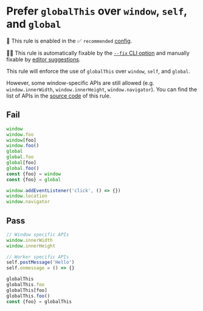 # Prefer `globalThis` over `window`, `self`, and `global`

💼 This rule is enabled in the ✅ `recommended` [config](https://github.com/sindresorhus/eslint-plugin-unicorn#preset-configs-eslintconfigjs).

🔧💡 This rule is automatically fixable by the [`--fix` CLI option](https://eslint.org/docs/latest/user-guide/command-line-interface#--fix) and manually fixable by [editor suggestions](https://eslint.org/docs/latest/use/core-concepts#rule-suggestions).

<!-- end auto-generated rule header -->
<!-- Do not manually modify this header. Run: `npm run fix:eslint-docs` -->

This rule will enforce the use of `globalThis` over `window`, `self`, and `global`.

However, some window-specific APIs are still allowed (e.g. `window.innerWidth`, `window.innerHeight`, `window.navigator`). You can find the list of APIs in the [source code](../../rules/prefer-global-this.js) of this rule.

## Fail

```js
window
window.foo
window[foo]
window.foo()
global
global.foo
global[foo]
global.foo()
const {foo} = window
const {foo} = global

window.addEventListener('click', () => {})
window.location
window.navigator
```

## Pass

```js
// Window specific APIs
window.innerWidth
window.innerHeight

// Worker specific APIs
self.postMessage('Hello')
self.onmessage = () => {}

globalThis
globalThis.foo
globalThis[foo]
globalThis.foo()
const {foo} = globalThis
```
